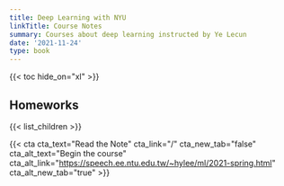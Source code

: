 ```yaml
---
title: Deep Learning with NYU
linkTitle: Course Notes
summary: Courses about deep learning instructed by Ye Lecun
date: '2021-11-24'
type: book
---
```



{{< toc hide_on="xl" >}}

 ## Homeworks
{{< list_children >}}

{{< cta cta_text="Read the Note" cta_link="/" cta_new_tab="false" cta_alt_text="Begin the course" cta_alt_link="https://speech.ee.ntu.edu.tw/~hylee/ml/2021-spring.html" cta_alt_new_tab="true" >}}
